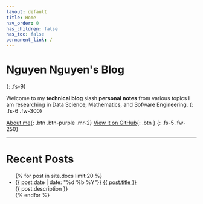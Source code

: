 ```yaml
---
layout: default
title: Home
nav_order: 0
has_children: false
has_toc: false
permanent_link: /
---
```


# Nguyen Nguyen's Blog
{: .fs-9}

Welcome to my **technical blog** slash **personal notes** from various topics I am researching in Data Science, Mathematics, and Sofware Engineering.
{: .fs-6 .fw-300}

[About me](/about){: .btn .btn-purple .mr-2} [View it on GitHub](https://github.com/nguyenntt97){: .btn }
{: .fs-5 .fw-250}
***

<h1>Recent Posts</h1>
<ul class="posts">
{% for post in site.docs limit:20 %}
    <li>
        <span class="post-date">{{ post.date | date: "%d %b %Y"}}</span>
        <a class="post-link" href="{{ post.url }}">{{ post.title }}</a>
        <br/>
        {{ post.description }}
    </li>
{% endfor %}
</ul>